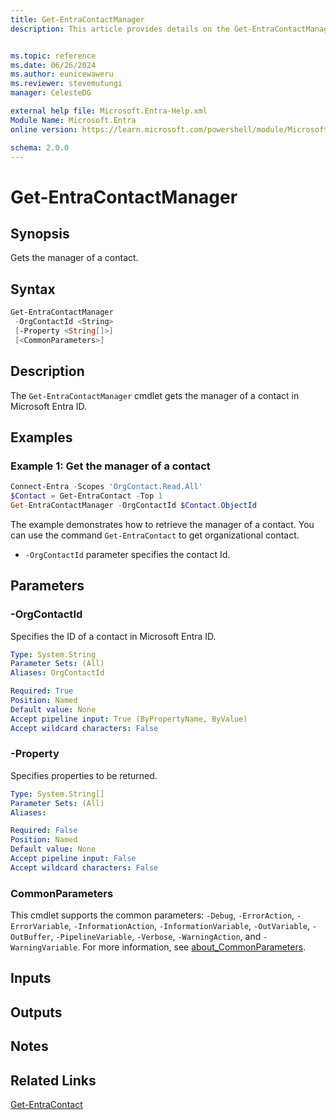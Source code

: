 ```yaml
---
title: Get-EntraContactManager
description: This article provides details on the Get-EntraContactManager command.


ms.topic: reference
ms.date: 06/26/2024
ms.author: eunicewaweru
ms.reviewer: stevemutungi
manager: CelesteDG

external help file: Microsoft.Entra-Help.xml
Module Name: Microsoft.Entra
online version: https://learn.microsoft.com/powershell/module/Microsoft.Entra/Get-EntraContactManager

schema: 2.0.0
---
```


# Get-EntraContactManager

## Synopsis

Gets the manager of a contact.

## Syntax

```powershell
Get-EntraContactManager
 -OrgContactId <String>
 [-Property <String[]>]
 [<CommonParameters>]
```

## Description

The `Get-EntraContactManager` cmdlet gets the manager of a contact in Microsoft Entra ID.

## Examples

### Example 1: Get the manager of a contact

```powershell
Connect-Entra -Scopes 'OrgContact.Read.All'
$Contact = Get-EntraContact -Top 1
Get-EntraContactManager -OrgContactId $Contact.ObjectId
```

The example demonstrates how to retrieve the manager of a contact. You can use the command `Get-EntraContact` to get organizational contact.

- `-OrgContactId` parameter specifies the contact Id.

## Parameters

### -OrgContactId

Specifies the ID of a contact in Microsoft Entra ID.

```yaml
Type: System.String
Parameter Sets: (All)
Aliases: OrgContactId

Required: True
Position: Named
Default value: None
Accept pipeline input: True (ByPropertyName, ByValue)
Accept wildcard characters: False
```

### -Property

Specifies properties to be returned.

```yaml
Type: System.String[]
Parameter Sets: (All)
Aliases:

Required: False
Position: Named
Default value: None
Accept pipeline input: False
Accept wildcard characters: False
```

### CommonParameters

This cmdlet supports the common parameters: `-Debug`, `-ErrorAction`, `-ErrorVariable`, `-InformationAction`, `-InformationVariable`, `-OutVariable`, `-OutBuffer`, `-PipelineVariable`, `-Verbose`, `-WarningAction`, and `-WarningVariable`. For more information, see [about_CommonParameters](https://go.microsoft.com/fwlink/?LinkID=113216).

## Inputs

## Outputs

## Notes

## Related Links

[Get-EntraContact](Get-EntraContact.md)
